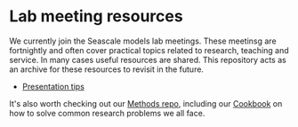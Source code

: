 # Lab meeting resources

We currently join the Seascale models lab meetings. These meetinsg are fortnightly and often cover practical topics related to research, teaching and service. In many cases useful resources are shared. This repository acts as an archive for these resources to revisit in the future.

- [Presentation tips](presentation_tips.md)


It's also worth checking out our [Methods repo](https://github.com/pinskylab/pinskylab_methods), including our [Cookbook](https://github.com/pinskylab/pinskylab_methods/blob/master/cookbook.md) on how to solve common research problems we all face.

